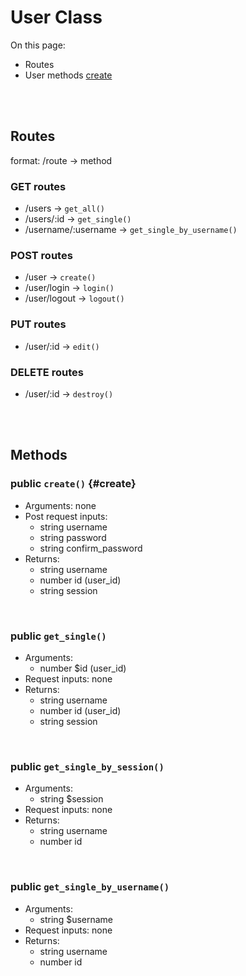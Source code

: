 # User Class

On this page:
- Routes
- User methods
[create](#create)




<br><br>

## Routes
format: /route -> method

### GET routes
- /users -> `get_all()`
- /users/:id -> `get_single()`
- /username/:username -> `get_single_by_username()`

### POST routes
- /user -> `create()`
- /user/login -> `login()`
- /user/logout -> `logout()`

### PUT routes
- /user/:id -> `edit()`

### DELETE routes
- /user/:id -> `destroy()`




<br><br>

## Methods


### public `create()` {#create}
- Arguments: none
- Post request inputs:
    - string username
    - string password
    - string confirm_password
- Returns:
    - string username
    - number id (user_id)
    - string session

<br>

### public `get_single()`
- Arguments:
    - number $id (user_id)
- Request inputs: none
- Returns:
    - string username
    - number id (user_id)
    - string session

<br>

### public `get_single_by_session()`
- Arguments:
    - string $session
- Request inputs: none
- Returns:
    - string username
    - number id

<br>

### public `get_single_by_username()`
- Arguments:
    - string $username
- Request inputs: none
- Returns: 
    - string username
    - number id

